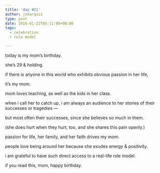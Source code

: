 ```yaml
---
title: 'day #21'
author: jsmarquis
type: post
date: 2010-01-22T05:11:00+00:00
tags:
  - celebration
  - role model

---
```

today is my mom&#8217;s birthday.

  she&#8217;s 29 & holding.

  if there is anyone in this world who exhibits obvious passion in her life,

  it&#8217;s my mom.


  mom loves teaching, as well as the kids in her class.

  when i call her to catch up, i am always an audience to her stories of their successes or tragedies &#8212;

  but most often their successes, since she believes so much in them.

  (she does hurt when they hurt, too, and she shares this pain openly.)


  passion for life, her family, and her faith drives my mom.

  people love being around her because she exudes energy & positivity.


  i am grateful to have such direct access to a real-life role model.

  if you read this, mom, happy birthday.